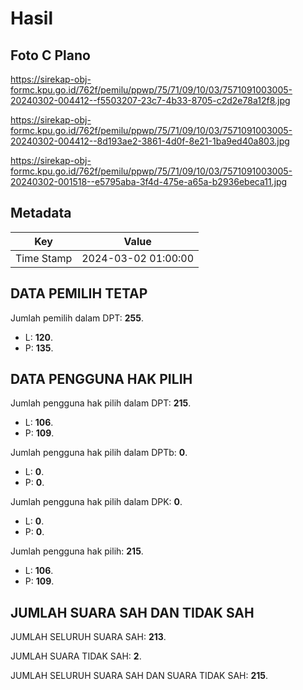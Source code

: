 # Hasil

## Foto C Plano

https://sirekap-obj-formc.kpu.go.id/762f/pemilu/ppwp/75/71/09/10/03/7571091003005-20240302-004412--f5503207-23c7-4b33-8705-c2d2e78a12f8.jpg

https://sirekap-obj-formc.kpu.go.id/762f/pemilu/ppwp/75/71/09/10/03/7571091003005-20240302-004412--8d193ae2-3861-4d0f-8e21-1ba9ed40a803.jpg

https://sirekap-obj-formc.kpu.go.id/762f/pemilu/ppwp/75/71/09/10/03/7571091003005-20240302-001518--e5795aba-3f4d-475e-a65a-b2936ebeca11.jpg


## Metadata

| Key        | Value               |
| ---------- | ------------------- |
| Time Stamp | 2024-03-02 01:00:00 |


## DATA PEMILIH TETAP

Jumlah pemilih dalam DPT: **255**.
 * L: **120**.
 * P: **135**.

## DATA PENGGUNA HAK PILIH

Jumlah pengguna hak pilih dalam DPT: **215**.
 * L: **106**.
 * P: **109**.

Jumlah pengguna hak pilih dalam DPTb: **0**.
 * L: **0**.
 * P: **0**.

Jumlah pengguna hak pilih dalam DPK: **0**.
 * L: **0**.
 * P: **0**.

Jumlah pengguna hak pilih: **215**.
 * L: **106**.
 * P: **109**.

## JUMLAH SUARA SAH DAN TIDAK SAH

JUMLAH SELURUH SUARA SAH: **213**.

JUMLAH SUARA TIDAK SAH: **2**.

JUMLAH SELURUH SUARA SAH DAN SUARA TIDAK SAH: **215**.


